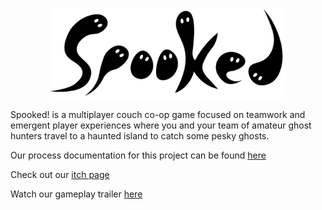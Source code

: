 <p align="center">
  <img src="https://github.com/turnerdylan/Ghostbusters/blob/master/Ghostbusters/Documentation/Images/Spooked-logo-b.png" width="75%">
</p>


Spooked! is a multiplayer couch co-op game focused on teamwork and emergent player experiences where you and your team of amateur ghost hunters travel to a haunted island to catch some pesky ghosts.


Our process documentation for this project can be found [here](https://github.com/turnerdylan/Ghostbusters/tree/master/Ghostbusters/Documentation)

Check out our [itch page](https://zspacesheikh.itch.io/spooked)

Watch our gameplay trailer [here](https://vimeo.com/542287767)
